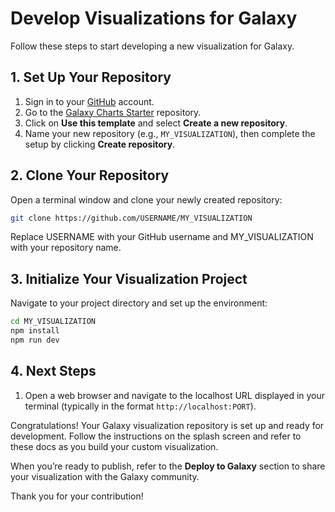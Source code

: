 # Develop Visualizations for Galaxy

Follow these steps to start developing a new visualization for Galaxy.

## 1. Set Up Your Repository

1. Sign in to your [GitHub](https://github.com) account.
2. Go to the [Galaxy Charts Starter](https://github.com/guerler/galaxy-charts-starter) repository.
3. Click on **Use this template** and select **Create a new repository**.
4. Name your new repository (e.g., `MY_VISUALIZATION`), then complete the setup by clicking **Create repository**.

## 2. Clone Your Repository

Open a terminal window and clone your newly created repository:

```bash
git clone https://github.com/USERNAME/MY_VISUALIZATION
```
Replace USERNAME with your GitHub username and MY_VISUALIZATION with your repository name.

## 3. Initialize Your Visualization Project

Navigate to your project directory and set up the environment:
```bash
cd MY_VISUALIZATION
npm install
npm run dev
```

## 4. Next Steps

1. Open a web browser and navigate to the localhost URL displayed in your terminal (typically in the format `http://localhost:PORT`).

Congratulations! Your Galaxy visualization repository is set up and ready for development. Follow the instructions on the splash screen and refer to these docs as you build your custom visualization.

When you’re ready to publish, refer to the **Deploy to Galaxy** section to share your visualization with the Galaxy community.

Thank you for your contribution!

